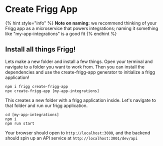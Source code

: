 # Create Frigg App

{% hint style="info" %}
**Note on naming:** we recommend thinking of your Frigg app as a microservice that powers integrations; naming it something like "my-app-integrations" is a good fit
{% endhint %}

## Install all things Frigg!

Lets make a new folder and install a few things. Open your terminal and navigate to a folder you want to work from. Then you can install the dependencies and use the create-frigg-app generator to initialize a frigg application!

```
npm i frigg create-frigg-app
npx create-frigg-app [my-app-integrations]
```

This creates a new folder with a frigg application inside. Let's navigate to that folder and run our frigg application.

```
cd [my-app-integrations]
npm i
npm run start
```

Your browser should open to `http://localhost:3000`, and the backend should spin up an API service at `http://localhost:3001/dev/api`
